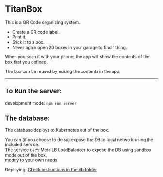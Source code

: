 # TitanBox
This is a QR Code organizing system.

- Create a QR code label.
- Print it.
- Stick it to a box.
- Never again open 20 boxes in your garage  to find 1 thing.

When you scan it with your phone, the app will show the contents of the box that you defined.

The box can be reused by editing the contents in the app.

---
## To Run the server:
development mode: `npm run server`

## The database:
The database deploys to Kubernetes out of the box.

You can (if you choose to do so) expose the DB to local network using the included service.  
The service uses MetalLB LoadBalancer to expose the DB using sandbox mode out of the box,  
modify to your own needs.

Deploying: [Check instructions in the db folder](db/README.md)

